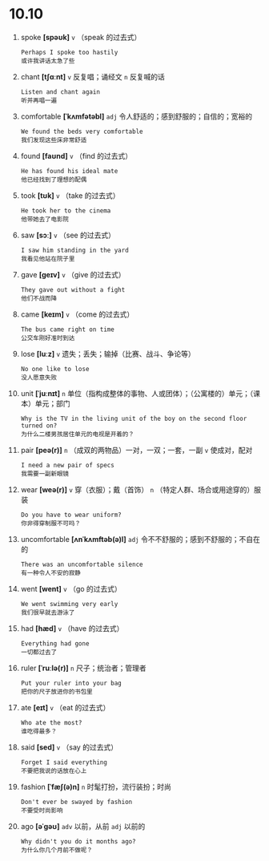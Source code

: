 # 10.10

1. spoke **[spəʊk]** `v` （speak 的过去式）

   ```
   Perhaps I spoke too hastily
   或许我讲话太急了些
   ```

2. chant **[tʃɑːnt]** `v` 反复唱；诵经文 `n` 反复喊的话

   ```
   Listen and chant again
   听并再唱一遍
   ```

3. comfortable **[ˈkʌmfətəbl]** `adj` 令人舒适的；感到舒服的；自信的；宽裕的

   ```
   We found the beds very comfortable
   我们发现这些床非常舒适
   ```

4. found **[faʊnd]** `v` （find 的过去式）

   ```
   He has found his ideal mate
   他已经找到了理想的配偶
   ```

5. took **[tʊk]** `v` （take 的过去式）

   ```
   He took her to the cinema
   他带她去了电影院
   ```

6. saw **[sɔː]** `v` （see 的过去式）

   ```
   I saw him standing in the yard
   我看见他站在院子里
   ```

7. gave **[ɡeɪv]** `v` （give 的过去式）

   ```
   They gave out without a fight
   他们不战而降
   ```

8. came **[keɪm]** `v` （come 的过去式）

   ```
   The bus came right on time
   公交车刚好准时到达
   ```

9. lose **[luːz]** `v` 遗失；丢失；输掉（比赛、战斗、争论等）

   ```
   No one like to lose
   没人愿意失败
   ```

10. unit **[ˈjuːnɪt]** `n` 单位（指构成整体的事物、人或团体）；（公寓楼的）单元；（课本）单元；部门

    ```
    Why is the TV in the living unit of the boy on the second floor turned on?
    为什么二楼男孩居住单元的电视是开着的？
    ```

11. pair **[peə(r)]** `n` （成双的两物品）一对，一双；一套，一副 `v` 使成对，配对

    ```
    I need a new pair of specs
    我需要一副新眼镜
    ```

12. wear **[weə(r)]** `v` 穿（衣服）；戴（首饰） `n` （特定人群、场合或用途穿的）服装

    ```
    Do you have to wear uniform?
    你非得穿制服不可吗？
    ```

13. uncomfortable **[ʌnˈkʌmftəb(ə)l]** `adj` 令不不舒服的；感到不舒服的；不自在的

    ```
    There was an uncomfortable silence
    有一种令人不安的寂静
    ```

14. went **[went]** `v` （go 的过去式）

    ```
    We went swimming very early
    我们很早就去游泳了
    ```

15. had **[hæd]** `v` （have 的过去式）

    ```
    Everything had gone
    一切都过去了
    ```

16. ruler **[ˈruːlə(r)]** `n` 尺子；统治者；管理者

    ```
    Put your ruler into your bag
    把你的尺子放进你的书包里
    ```

17. ate **[eɪt]** `v` （eat 的过去式）

    ```
    Who ate the most?
    谁吃得最多？
    ```

18. said **[sed]** `v` （say 的过去式）

    ```
    Forget I said everything
    不要把我说的话放在心上
    ```

19. fashion **[ˈfæʃ(ə)n]** `n` 时髦打扮，流行装扮；时尚

    ```
    Don't ever be swayed by fashion
    不要受时尚影响
    ```

20. ago **[əˈɡəʊ]** `adv` 以前，从前 `adj` 以前的
    ```
    Why didn't you do it months ago?
    为什么你几个月前不做呢？
    ```
